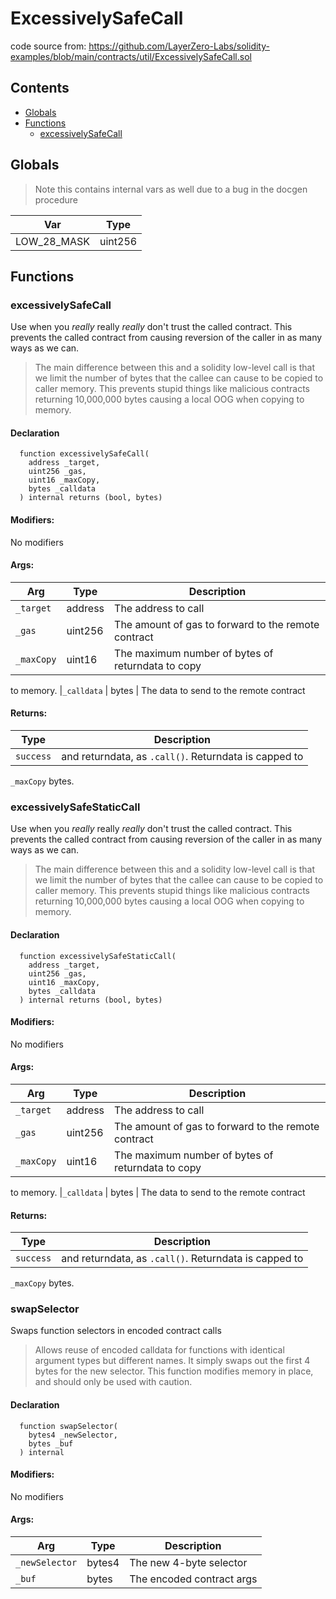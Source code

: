# ExcessivelySafeCall


code source from: https://github.com/LayerZero-Labs/solidity-examples/blob/main/contracts/util/ExcessivelySafeCall.sol


## Contents
<!-- START doctoc generated TOC please keep comment here to allow auto update -->
<!-- DON'T EDIT THIS SECTION, INSTEAD RE-RUN doctoc TO UPDATE -->

- [Globals](#globals)
- [Functions](#functions)
  - [excessivelySafeCall](#excessivelysafecall)

<!-- END doctoc generated TOC please keep comment here to allow auto update -->

## Globals

> Note this contains internal vars as well due to a bug in the docgen procedure

| Var | Type |
| --- | --- |
| LOW_28_MASK | uint256 |



## Functions

### excessivelySafeCall
Use when you _really_ really _really_ don't trust the called
contract. This prevents the called contract from causing reversion of
the caller in as many ways as we can.

> The main difference between this and a solidity low-level call is
that we limit the number of bytes that the callee can cause to be
copied to caller memory. This prevents stupid things like malicious
contracts returning 10,000,000 bytes causing a local OOG when copying
to memory.


#### Declaration
```solidity
  function excessivelySafeCall(
    address _target,
    uint256 _gas,
    uint16 _maxCopy,
    bytes _calldata
  ) internal returns (bool, bytes)
```

#### Modifiers:
No modifiers

#### Args:
| Arg | Type | Description |
| --- | --- | --- |
|`_target` | address | The address to call
|`_gas` | uint256 | The amount of gas to forward to the remote contract
|`_maxCopy` | uint16 | The maximum number of bytes of returndata to copy
to memory.
|`_calldata` | bytes | The data to send to the remote contract

#### Returns:
| Type | Description |
| --- | --- |
|`success` | and returndata, as `.call()`. Returndata is capped to
`_maxCopy` bytes.
### excessivelySafeStaticCall
Use when you _really_ really _really_ don't trust the called
contract. This prevents the called contract from causing reversion of
the caller in as many ways as we can.

> The main difference between this and a solidity low-level call is
that we limit the number of bytes that the callee can cause to be
copied to caller memory. This prevents stupid things like malicious
contracts returning 10,000,000 bytes causing a local OOG when copying
to memory.


#### Declaration
```solidity
  function excessivelySafeStaticCall(
    address _target,
    uint256 _gas,
    uint16 _maxCopy,
    bytes _calldata
  ) internal returns (bool, bytes)
```

#### Modifiers:
No modifiers

#### Args:
| Arg | Type | Description |
| --- | --- | --- |
|`_target` | address | The address to call
|`_gas` | uint256 | The amount of gas to forward to the remote contract
|`_maxCopy` | uint16 | The maximum number of bytes of returndata to copy
to memory.
|`_calldata` | bytes | The data to send to the remote contract

#### Returns:
| Type | Description |
| --- | --- |
|`success` | and returndata, as `.call()`. Returndata is capped to
`_maxCopy` bytes.
### swapSelector
Swaps function selectors in encoded contract calls

> Allows reuse of encoded calldata for functions with identical
argument types but different names. It simply swaps out the first 4 bytes
for the new selector. This function modifies memory in place, and should
only be used with caution.


#### Declaration
```solidity
  function swapSelector(
    bytes4 _newSelector,
    bytes _buf
  ) internal
```

#### Modifiers:
No modifiers

#### Args:
| Arg | Type | Description |
| --- | --- | --- |
|`_newSelector` | bytes4 | The new 4-byte selector
|`_buf` | bytes | The encoded contract args



